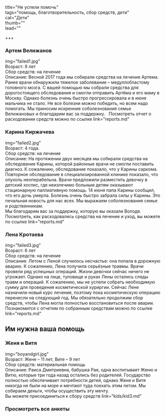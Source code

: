 title="Не успели помочь"  
tags="помощь, благотворительность, сбор средств, дети"  
cat="Дети"   
thumb=""   
lead=""  

+++

### Артем Велижанов
img="failed1.jpg"  
Возраст: 9 лет   
Сбор средств: на лечение   
Описание: Весной 2017 года мы собирали средства на лечение Артема. Ранее врачи обнаружили тяжелое заболевание – медуллобластому головного мозга. С вашей помощью мы собрали средства для дорогостоящего обследования и смогли отправить Артёма и его маму в Москву. Однако болезнь очень быстро прогрессировала и в июне мальчика не стало. Не все болезни можно победить, но всем надо помогать. Мы приносим искренние соболезнования семье Велижановых и благодарим вас за поддержку.   
Посмотреть отчет о расходовании средств можно по ссылке link="reports.md"
### Карина Киржачева
img="failed2.jpg"  
Возраст: 4 года.  
Сбор средств: на лечение  
Описание: На протяжении двух месяцев мы собирали средства на обследование Карины, которой районные врачи не смогли поставить диагноз. К сожалению, обследование показало, что у Карины саркома. Повторное обследование в специализированной клинике показало, что опухоль неоперабельна. Врачи предложили разместить девочку в детский хоспис, где неизлечимо больным детям оказывают стационарную паллиативную помощь. 14 июня папа Карины сообщил, что его дочь умерла. Болезнь очень быстро забрала силы у Карины. Это печальная новость для нас всех. Мы выражаем соболезнования семье и родственникам.     
Мы благодарим вас за поддержку, которую вы оказали Володе. Посмотреть, как расходовались средства на лечение и уход, вы можете по ссылке link="reports.md"  

### Лена Кротаева
img="failed3.jpg"  
Возраст: 6 лет  
Сбор средств: на лечение  
Описание: Летом с Леной случилось несчастье: она попала в дорожную аварию. К сожалению, Лена получила серьёзные травмы. Врачи провели ряд успешных операций. Жизни девочки сейчас ничего не угрожает. Однако на лице, туловище и руках Лены остались следы травм и операций. К сожалению, мы не успели собрать необходимую сумму для проведения косметической хуриргии. Сейчас Лене назначили новый курс лечения, поэтому пока косметическую операцию перенесли на следующий год. Мы обязательно продолжим сбор средств, чтобы Лена могла полностью восстановиться после аварии.   
Познакомится с отчетим по собранным средствам можно по ссылке link="reports.md"

## Им нужна ваша помощь

### Женя и Витя
img="boyandgirl.jpg"  
Возраст: Жене – 11 лет, Вите – 9 лет  
Сбор средств: материальная помощь  
Описание: Раиса Дмитриевна, бабушка Рая, одна воспитывает Женю и Витю, которые три года назад остались без родителей. Государство полностью обеспечивает потребности детей, однако Женя и Витя никогда не были на море и мечтают туда поехать этим летом. Мы собираем деньги, чтобы осуществить эту мечту.  
Вы можете присоединиться к сбору средств link="kids/kid3.md"

### Просмотреть все анкеты
